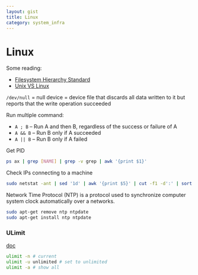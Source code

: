 ```yaml
---
layout: gist
title: Linux
category: system_infra
---
```


# Linux


Some reading:
- [Filesystem Hierarchy Standard](http://refspecs.linuxfoundation.org/FHS_2.3/fhs-2.3.html)
- [Unix VS Linux](https://www.guru99.com/difference-unix-vs-linux.html)


`/dev/null` = null device =  device file that discards all data written to it but reports that the write operation succeeded

Run multiple command:
- `A ; B`  – Run A and then B, regardless of the success or failure of A
- `A && B`  – Run B only if A succeeded
- `A || B`  – Run B only if A failed

Get PID
```bash
ps ax | grep [NAME] | grep -v grep | awk '{print $1}'
```

Check IPs connecting to a machine
```bash
sudo netstat -ant | sed '1d' | awk '{print $5}' | cut -f1 -d':' | sort | uniq
```

Network Time Protocol (NTP) is a protocol used to synchronize computer system clock automatically over a networks.
```bash
sudo apt-get remove ntp ntpdate
sudo apt-get install ntp ntpdate
```


### ULimit

[doc](https://ss64.com/bash/ulimit.html)

```bash
ulimit -n # current
ulimit -u unlimited # set to unlimited
ulimit -a # show all
```
